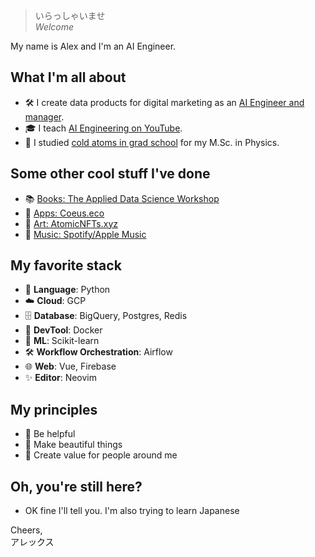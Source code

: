 > いらっしゃいませ   
> *Welcome*

My name is Alex and I'm an AI Engineer.

## What I'm all about
- 🛠️ I create data products for digital marketing as an [AI Engineer and manager](https://www.linkedin.com/in/alex-galea/).
- 🎓 I teach [AI Engineering on YouTube](https://www.youtube.com/@ZazenCodes).
- 🧊 I studied [cold atoms in grad school](https://journals.aps.org/pra/abstract/10.1103/PhysRevA.93.023602) for my M.Sc. in Physics.

## Some other cool stuff I've done
- 📚 [Books: The Applied Data Science Workshop](https://www.amazon.ca/Beginning-Analysis-Python-Jupyter-industry-standard/dp/1789532027)
- 📱 [Apps: Coeus.eco](https://youtu.be/aDYpx7_IFMo)
- 🎨 [Art: AtomicNFTs.xyz](https://atomicnfts.xyz/)
- 🎵 [Music: Spotify/Apple Music](https://music.apple.com/us/artist/alexander-galea/1661706499)

## My favorite stack
- 🐍 **Language**: Python
- ☁️ **Cloud**: GCP
- 🗄️ **Database**: BigQuery, Postgres, Redis
- 🐳 **DevTool**: Docker
- 🎯 **ML**: Scikit-learn
- 🛠️ **Workflow Orchestration**: Airflow
- 🌐 **Web**: Vue, Firebase
- ✨ **Editor**: Neovim

## My principles
- 🤝 Be helpful
- 🎨 Make beautiful things
- 🌟 Create value for people around me

## Oh, you're still here?
- OK fine I'll tell you. I'm also trying to learn Japanese

Cheers,   
アレックス

